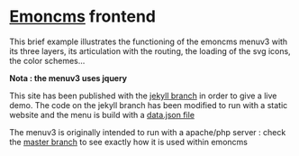 # [Emoncms](http://github.com/emoncms/emoncms) frontend

This brief example illustrates the functioning of the emoncms menuv3 with its three layers, its articulation with the routing, the loading of the svg icons, the color schemes...

**Nota : the menuv3 uses jquery**

This site has been published with the [jekyll branch](https://github.com/alexandrecuer/frontend/tree/jekyll) in order to give a live demo. The code on the jekyll branch has been modified to run with a static website and the menu is build with a [data.json file](https://github.com/alexandrecuer/frontend/blob/jekyll/data.json)

The menuv3 is originally intended to run with a apache/php server : check the [master branch](https://github.com/alexandrecuer/frontend/tree/main) to see exactly how it is used within emoncms
